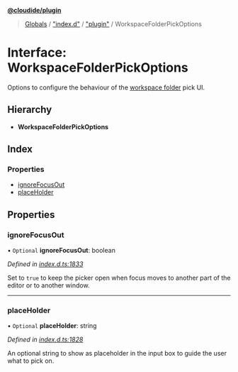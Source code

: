 **[@cloudide/plugin](../README.md)**

> [Globals](../README.md) / ["index.d"](../modules/_index_d_.md) / ["plugin"](../modules/_index_d_._plugin_.md) / WorkspaceFolderPickOptions

# Interface: WorkspaceFolderPickOptions

Options to configure the behaviour of the [workspace folder](#WorkspaceFolder) pick UI.

## Hierarchy

* **WorkspaceFolderPickOptions**

## Index

### Properties

* [ignoreFocusOut](_index_d_._plugin_.workspacefolderpickoptions.md#ignorefocusout)
* [placeHolder](_index_d_._plugin_.workspacefolderpickoptions.md#placeholder)

## Properties

### ignoreFocusOut

• `Optional` **ignoreFocusOut**: boolean

*Defined in [index.d.ts:1833](https://github.com/shuyaqian/cloudide-plugin-api/blob/6d83fa1/index.d.ts#L1833)*

Set to `true` to keep the picker open when focus moves to another part of the editor or to another window.

___

### placeHolder

• `Optional` **placeHolder**: string

*Defined in [index.d.ts:1828](https://github.com/shuyaqian/cloudide-plugin-api/blob/6d83fa1/index.d.ts#L1828)*

An optional string to show as placeholder in the input box to guide the user what to pick on.
